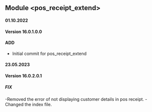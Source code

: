 ## Module <pos_receipt_extend>

#### 01.10.2022
#### Version 16.0.1.0.0
#### ADD
- Initial commit for pos_receipt_extend

#### 23.05.2023
#### Version 16.0.2.0.1
##### FIX
-Removed the error of not displaying customer details in pos receipt.
-Changed the index file.